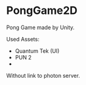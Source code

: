 # PongGame2D
Pong Game made by Unity.

Used Assets:
- Quantum Tek (UI)
- PUN 2
- 
Without link to photon server.

